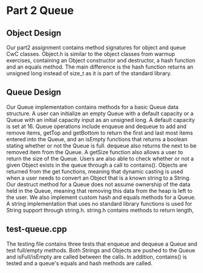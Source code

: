 # Part 2 Queue

## Object Design

Our part2 assignment contains method signatures for object and queue CwC
classes. Object.h is similar to the object classes from warmup exercises,
containing an Object constructor and destructor, a hash function and an equals
method. The main difference is the hash function returns an unsigned long instead of
size_t as it is part of the standard library.


## Queue Design

Our Queue implementation contains methods for a basic Queue data structure.
A user can initialize an empty Queue with a default capacity or a Queue with an initial capacity
input as an unsigned long. A default capacity is set at 16. Queue
operations include enqueue and dequeue to add and remove items, getTop and
getBottom to return the first and last most items entered into the Queue,
and an isEmpty functions that returns a boolean stating whether or not
the Queue is full. dequeue also returns the next to be removed item from the Queue.
A getSize function also allows a user to return the size of
the Queue. Users are also able to check whether or not a given Object exists in the queue
through a call to contains(). Objects are returned from the get functions, meaning that
dynamic casting is used when a user needs to convert an Object that is a known
string to a String. Our destruct method for a Queue does not assume ownership
of the data held in the Queue, meaning that removing this data from the heap is left to the user.
We also implement custom hash and equals methods for a Queue. A string implementation
that uses no standard library functions is used for String support through string.h.
string.h contains methods to return length,

## test-queue.cpp

The testing file contains three tests that enqueue and dequeue a Queue and
test full/empty methods. Both Strings and Objects are pushed to the Queue and
isFull/isEmpty are called between the calls. In addition, contains() is tested
and a queue's equals and hash methods are called.
